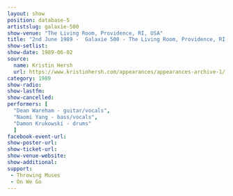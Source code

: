 ```yaml
---
layout: show
position: database-5
artistslug: galaxie-500
show-venue: "The Living Room, Providence, RI, USA"
title: "2nd June 1989 -  Galaxie 500 - The Living Room, Providence, RI, USA"
show-setlist:
show-date: 1989-06-02
source: 
  name: Kristin Hersh
  url: https://www.kristinhersh.com/appearances/appearances-archive-1/
category: 1989
show-radio:
show-lastfm:
show-cancelled:
performers: [
  "Dean Wareham - guitar/vocals",
  "Naomi Yang - bass/vocals",
  "Damon Krukowski - drums"
  ]
facebook-event-url:
show-poster-url:
show-ticket-url:
show-venue-website:
show-additional:
support:
 - Throwing Muses
 - On We Go
---
```



